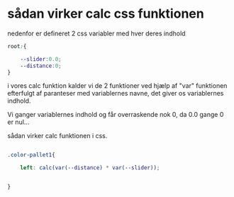# sådan virker calc css funktionen

nedenfor er defineret 2 css variabler med hver deres indhold

```css
root:{

	--slider:0.0;
	--distance:0;
}

```

i vores calc funktion kalder vi de 2 funktioner ved hjælp af "var" funktionen efterfulgt af paranteser med variablernes navne, det giver os variablernes indhold.

Vi ganger variablernes indhold og får overraskende nok 0, da 0.0 gange 0 er nul...

sådan virker calc funktionen i css.

```css

.color-pallet1{

	left: calc(var(--distance) * var(--slider));


}



	
```